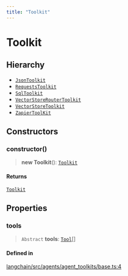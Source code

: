 ```yaml
---
title: "Toolkit"
---
```


# Toolkit

## Hierarchy

- [`JsonToolkit`](JsonToolkit.md)
- [`RequestsToolkit`](RequestsToolkit.md)
- [`SqlToolkit`](SqlToolkit.md)
- [`VectorStoreRouterToolkit`](VectorStoreRouterToolkit.md)
- [`VectorStoreToolkit`](VectorStoreToolkit.md)
- [`ZapierToolKit`](ZapierToolKit.md)

## Constructors

### constructor()

> **new Toolkit**(): [`Toolkit`](Toolkit.md)

#### Returns

[`Toolkit`](Toolkit.md)

## Properties

### tools

> `Abstract` **tools**: [`Tool`](../../tools/classes/Tool.md)[]

#### Defined in

[langchain/src/agents/agent_toolkits/base.ts:4](https://github.com/hwchase17/langchainjs/blob/ddf2996/langchain/src/agents/agent_toolkits/base.ts#L4)
